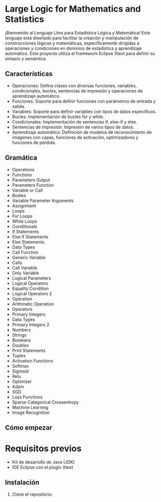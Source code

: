 # Large Logic for Mathematics and Statistics
¡Bienvenido al Lenguaje Llms para Estadística Lógica y Matemática! Este lenguaje está diseñado para facilitar la creación y manipulación de construcciones lógicas y matemáticas, específicamente dirigidas a operaciones y condiciones en dominios de estadística y aprendizaje automático. Este proyecto utiliza el framework Eclipse Xtext para definir su sintaxis y semántica.
## Características
- Operaciones: Defina clases con diversas funciones, variables, condicionales, bucles, sentencias de impresión y operaciones de aprendizaje automático.
- Funciones: Soporte para definir funciones con parámetros de entrada y salida.
- Variables: Soporte para definir variables con tipos de datos específicos.
- Bucles: Implementación de bucles for y while.
- Condicionales: Implementación de sentencias if, else-if y else.
- Sentencias de impresión: Impresión de varios tipos de datos.
- Aprendizaje automático: Definición de modelos de reconocimiento de imágenes con capas, funciones de activación, optimizadores y funciones de pérdida.
## Gramática
- Operations
- Functions
- Parameters Output
- Parameters Function
- Variable or Call
- Bodies
- Variable Parameter Arguments
- Assignment
- Loops
- For Loops
- While Loops
- Conditionals
- If Statements
- Else If Statements
- Else Statements
- Data Types
- Call Function
- Generic Variable
- Calls
- Call Variable
- Only Variable
- Logical Parameters
- Logical Operators
- Equality Condition
- Logical Operators 2
- Operation
- Arithmetic Operation
- Operators
- Primary Integers
- Data Types
- Primary Integers 2
- Numbers
- Strings
- Booleans
- Doubles
- Print Statements
- Tuples
- Activation Functions
- Softmax
- Sigmoid
- Relu
- Optimizer
- Adam
- SGD
- Loss Functions
- Sparse Categorical Crossentropy
- Machine Learning
- Image Recognition
## Cómo empezar
# Requisitos previos
- Kit de desarrollo de Java (JDK)
- IDE Eclipse con el plugin Xtext
## Instalación
1. Clone el repositorio:
   

